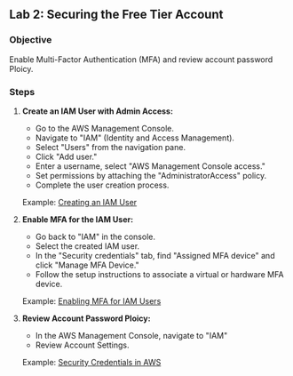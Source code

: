 ## Lab 2: Securing the Free Tier Account

### Objective
Enable Multi-Factor Authentication (MFA) and review account password Ploicy.

### Steps

1. **Create an IAM User with Admin Access:**
   - Go to the AWS Management Console.
   - Navigate to "IAM" (Identity and Access Management).
   - Select "Users" from the navigation pane.
   - Click "Add user."
   - Enter a username, select "AWS Management Console access."
   - Set permissions by attaching the "AdministratorAccess" policy.
   - Complete the user creation process.

   Example: [Creating an IAM User](https://docs.aws.amazon.com/IAM/latest/UserGuide/id_users_create.html)

2. **Enable MFA for the IAM User:**
   - Go back to "IAM" in the console.
   - Select the created IAM user.
   - In the "Security credentials" tab, find "Assigned MFA device" and click "Manage MFA Device."
   - Follow the setup instructions to associate a virtual or hardware MFA device.

   Example: [Enabling MFA for IAM Users](https://docs.aws.amazon.com/IAM/latest/UserGuide/id_credentials_mfa_enable_virtual.html)

3. **Review Account Password Ploicy:**
   - In the AWS Management Console, navigate to "IAM"
   - Review Account Settings.

   Example: [Security Credentials in AWS](https://docs.aws.amazon.com/general/latest/gr/aws-sec-cred-types.html#aws-access-keys-best-practices)
